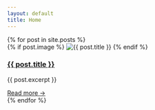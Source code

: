 ```yaml
---
layout: default
title: Home
---
```


<!-- # 최신 글 -->

<div class="post-thumbnails">
  {% for post in site.posts %}
    <div class="post-card">
      {% if post.image %}
        <img src="{{ post.image }}" alt="{{ post.title }}" class="post-image">
      {% endif %}
      <h3 class="post-title">
        <a href="{{ post.url }}">{{ post.title }}</a>
      </h3>
      <p class="post-excerpt">{{ post.excerpt }}</p>
      <a href="{{ post.url }}" class="read-more">Read more →</a>
    </div>
  {% endfor %}
</div>